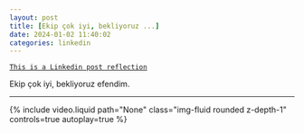 ```yaml
---
layout: post
title: [Ekip çok iyi, bekliyoruz ...]
date: 2024-01-02 11:40:02
categories: linkedin
---
```


[`This is a Linkedin post reflection`](https://www.linkedin.com/feed/update/urn:li:activity:7147914433883799552)

Ekip çok iyi, bekliyoruz efendim.

<hr>
<div class="row mt-3">
<div class="col-sm mt-3 mt-md-0">{% include video.liquid path="None" class="img-fluid rounded z-depth-1" controls=true autoplay=true %}</div>


</div>
